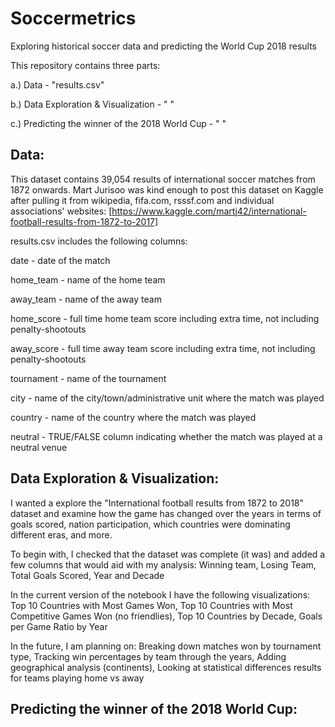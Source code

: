 # Soccermetrics
Exploring historical soccer data and predicting the World Cup 2018 results

This repository contains three parts:

a.) Data - "results.csv"

b.) Data Exploration & Visualization - " "

c.) Predicting the winner of the 2018 World Cup - " "


## Data:
This dataset contains 39,054 results of international soccer matches from 1872 onwards. 
Mart Jurisoo was kind enough to post this dataset on Kaggle after pulling it from wikipedia, fifa.com, rsssf.com and individual associations' websites: [https://www.kaggle.com/martj42/international-football-results-from-1872-to-2017] 

results.csv includes the following columns:

date - date of the match

home_team - name of the home team

away_team - name of the away team

home_score - full time home team score including extra time, not including penalty-shootouts

away_score - full time away team score including extra time, not including penalty-shootouts

tournament - name of the tournament

city - name of the city/town/administrative unit where the match was played

country - name of the country where the match was played

neutral - TRUE/FALSE column indicating whether the match was played at a neutral venue


## Data Exploration & Visualization:
I wanted a explore the "International football results from 1872 to 2018" dataset and examine how the game has changed over the years in terms of goals scored, nation participation, which countries were dominating different eras, and more.

To begin with, I checked that the dataset was complete (it was) and added a few columns that would aid with my analysis:
Winning team, Losing Team, Total Goals Scored, Year and Decade


In the current version of the notebook I have the following visualizations: 
Top 10 Countries with Most Games Won, 
Top 10 Countries with Most Competitive Games Won (no friendlies), 
Top 10 Countries by Decade, 
Goals per Game Ratio by Year


In the future, I am planning on:
Breaking down matches won by tournament type, 
Tracking win percentages by team through the years, 
Adding geographical analysis (continents), 
Looking at statistical differences results for teams playing home vs away


## Predicting the winner of the 2018 World Cup:
